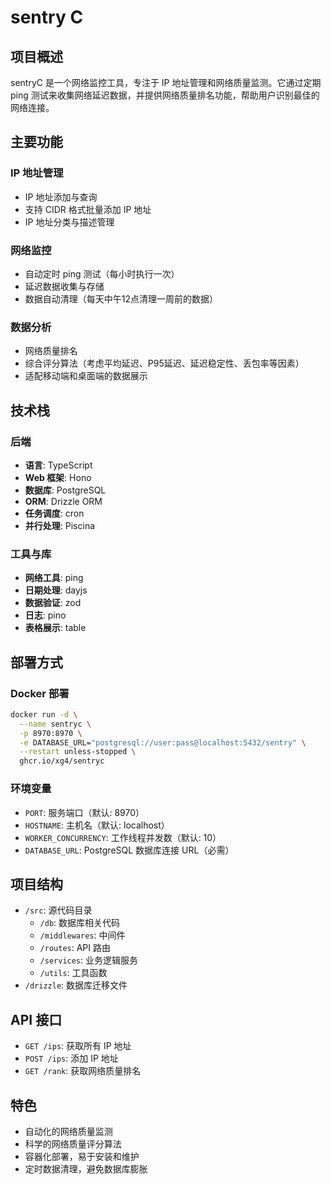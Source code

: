 # sentry C

## 项目概述

sentryC 是一个网络监控工具，专注于 IP 地址管理和网络质量监测。它通过定期 ping 测试来收集网络延迟数据，并提供网络质量排名功能，帮助用户识别最佳的网络连接。

## 主要功能

### IP 地址管理
- IP 地址添加与查询
- 支持 CIDR 格式批量添加 IP 地址
- IP 地址分类与描述管理

### 网络监控
- 自动定时 ping 测试（每小时执行一次）
- 延迟数据收集与存储
- 数据自动清理（每天中午12点清理一周前的数据）

### 数据分析
- 网络质量排名
- 综合评分算法（考虑平均延迟、P95延迟、延迟稳定性、丢包率等因素）
- 适配移动端和桌面端的数据展示

## 技术栈

### 后端
- **语言**: TypeScript
- **Web 框架**: Hono
- **数据库**: PostgreSQL
- **ORM**: Drizzle ORM
- **任务调度**: cron
- **并行处理**: Piscina

### 工具与库
- **网络工具**: ping
- **日期处理**: dayjs
- **数据验证**: zod
- **日志**: pino
- **表格展示**: table

## 部署方式

### Docker 部署

```sh
docker run -d \
  --name sentryc \
  -p 8970:8970 \
  -e DATABASE_URL="postgresql://user:pass@localhost:5432/sentry" \
  --restart unless-stopped \
  ghcr.io/xg4/sentryc
```

### 环境变量

- `PORT`: 服务端口（默认: 8970）
- `HOSTNAME`: 主机名（默认: localhost）
- `WORKER_CONCURRENCY`: 工作线程并发数（默认: 10）
- `DATABASE_URL`: PostgreSQL 数据库连接 URL（必需）

## 项目结构

- `/src`: 源代码目录
  - `/db`: 数据库相关代码
  - `/middlewares`: 中间件
  - `/routes`: API 路由
  - `/services`: 业务逻辑服务
  - `/utils`: 工具函数
- `/drizzle`: 数据库迁移文件

## API 接口

- `GET /ips`: 获取所有 IP 地址
- `POST /ips`: 添加 IP 地址
- `GET /rank`: 获取网络质量排名

## 特色

- 自动化的网络质量监测
- 科学的网络质量评分算法
- 容器化部署，易于安装和维护
- 定时数据清理，避免数据库膨胀
